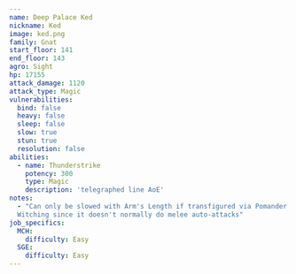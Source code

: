 ```yaml
---
name: Deep Palace Ked
nickname: Ked
image: ked.png
family: Gnat
start_floor: 141
end_floor: 143
agro: Sight
hp: 17155
attack_damage: 1120
attack_type: Magic
vulnerabilities:
  bind: false
  heavy: false
  sleep: false
  slow: true
  stun: true
  resolution: false
abilities:
  - name: Thunderstrike
    potency: 300
    type: Magic
    description: 'telegraphed line AoE'
notes:
  - "Can only be slowed with Arm's Length if transfigured via Pomander of
  Witching since it doesn't normally do melee auto-attacks"
job_specifics:
  MCH:
    difficulty: Easy
  SGE:
    difficulty: Easy
---
```

